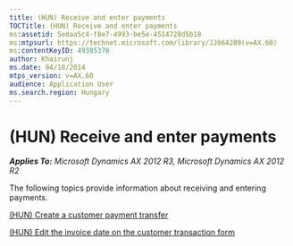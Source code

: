 ```yaml
---
title: (HUN) Receive and enter payments
TOCTitle: (HUN) Receive and enter payments
ms:assetid: 5edaa5c4-f8e7-4993-be5e-4514728d5b18
ms:mtpsurl: https://technet.microsoft.com/library/JJ664289(v=AX.60)
ms:contentKeyID: 49385378
author: Khairunj
ms.date: 04/18/2014
mtps_version: v=AX.60
audience: Application User
ms.search.region: Hungary
---
```


# (HUN) Receive and enter payments 


_**Applies To:** Microsoft Dynamics AX 2012 R3, Microsoft Dynamics AX 2012 R2_

The following topics provide information about receiving and entering payments.

[(HUN) Create a customer payment transfer](hun-create-a-customer-payment-transfer.md)

[(HUN) Edit the invoice date on the customer transaction form](hun-edit-the-invoice-date-on-the-customer-transaction-form.md)

  


